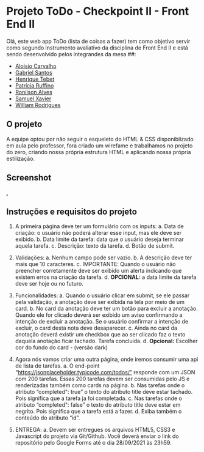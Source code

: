 # Projeto ToDo - Checkpoint II - Front End II
Olá, este web app ToDo (lista de coisas a fazer) tem como objetivo servir como segundo instrumento avaliativo da disciplina de Front End II e está sendo desenvolvido pelos integrandes da mesa ##:

 - [Aloisio Carvalho](https://github.com/aloisiot)
 - [Gabriel Santos](https://github.com/gSantosP)
 - [Henrique Tebet](https://github.com/HenriqueTebet)
 - [Patrícia Ruffino](https://github.com/PatriciaRuffino)
 - [Ronilson Alves](https://github.com/ronilsonalves)
 - [Samuel Xavier](https://github.com/SamuelFXavier)
 - [William Rodrigues](https://github.com/warwilliam)

## O projeto
A equipe optou por não seguir o esqueleto do HTML & CSS disponiblizado em aula pelo professor, fora criado um wirefame e trabalhamos no projeto do zero, criando nossa própria estrutura HTML e aplicando nossa própria estilização.

## Screenshot
[.](#link-das-images-vai-aqui)

## Instruções e requisitos do projeto
	
	
1. A primeira página deve ter um formulário com os inputs: 
    a. Data de criação: o usuário não poderá alterar esse input, mas ele deve ser exibido.
    b. Data limite da tarefa: data que o usuário deseja terminar aquela tarefa.
    c. Descrição: texto da tarefa.
    d. Botão de submit.


2. Validações:
    a. Nenhum campo pode ser vazio.
    b. A descrição deve ter mais que 10 caracteres.
    c. IMPORTANTE: Quando o usuário não preencher corretamente deve ser exibido um alerta indicando que existem erros na criação da tarefa.
    d. <b>OPCIONAL:</b> a data limite da tarefa deve ser hoje ou no futuro.


3. Funcionalidades:
    a. Quando o usuário clicar em submit, se ele passar pela validação, a anotação deve ser exibida na tela por meio de um card.
    b. No card da anotação deve ter um botão para excluir a anotação. Quando ele for clicado deverá ser exibido um aviso confirmando a intenção de excluir a anotação. Se o usuário confirmar a intenção de excluir, o card desta nota deve desaparecer.
    c. Ainda no card da anotação deverá existir um checkbox que ao ser clicado faz o texto daquela anotação ficar tachado. Tarefa concluida.
    d. <b>Opcional:</b> Escolher cor do fundo do card - (versão dark)


4. Agora nós vamos criar uma outra página, onde iremos consumir uma api de lista de tarefas.
    a. O end-point “https://jsonplaceholder.typicode.com/todos/” responde com um JSON com 200 tarefas. Essas 200 tarefas devem ser consumidas pelo JS e renderizadas também como cards na página.
    b. Nas tarefas onde o atributo “completed": true” o texto do atributo title deve estar tachado. Pois significa que a tarefa ja foi completada.
    c. Nas tarefas onde o atributo “completed": false” o texto do atributo title deve estar em negrito. Pois significa que a tarefa está a fazer. 
    d. Exiba também o conteúdo do atributo “id”.


5. ENTREGA:
    a. Devem ser entregues os arquivos HTML5, CSS3 e Javascript do projeto via Git/Github. Você deverá enviar o link do repositório pelo Google Forms até o dia 28/09/2021 às 23h59.